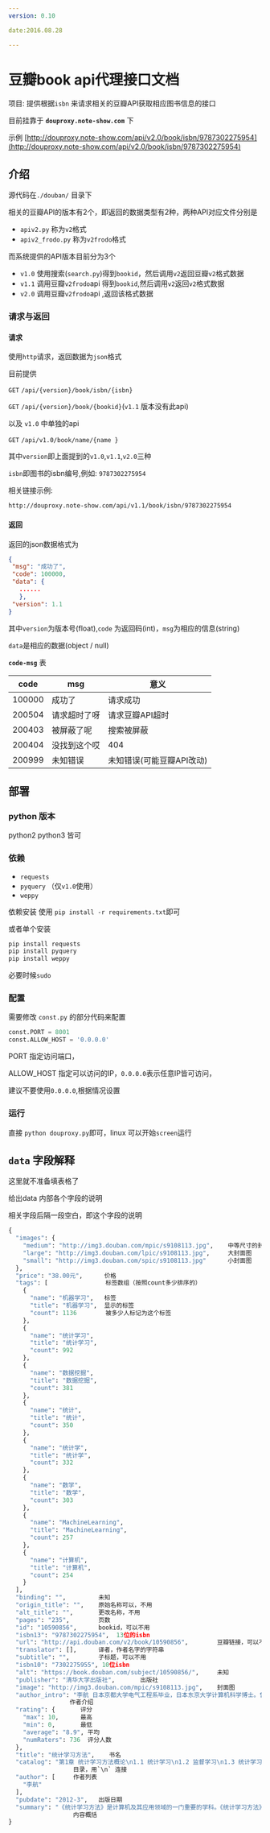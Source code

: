 ```yaml
---
version: 0.10

date:2016.08.28

---
```


# 豆瓣book api代理接口文档


项目: 提供根据`isbn` 来请求相关的豆瓣API获取相应图书信息的接口

目前挂靠于 **`douproxy.note-show.com`** 下

示例 [http://douproxy.note-show.com/api/v2.0/book/isbn/9787302275954](http://douproxy.note-show.com/api/v2.0/book/isbn/9787302275954)

## 介绍

 源代码在`./douban/` 目录下

 相关的豆瓣API的版本有2个，即返回的数据类型有2种，两种API对应文件分别是
 
- `apiv2.py` 称为`v2`格式
- `apiv2_frodo.py` 称为`v2frodo`格式

而系统提供的API版本目前分为3个
 
 - `v1.0` 使用搜索(`search.py`)得到`bookid`，然后调用`v2`返回豆瓣`v2`格式数据
 - `v1.1` 调用豆瓣`v2frodo`api 得到`bookid`,然后调用`v2`返回`v2`格式数据
 - `v2.0` 调用豆瓣`v2frodo`api ,返回该格式数据

### 请求与返回
  
#### 请求

  使用`http`请求，返回数据为`json`格式

  目前提供
  
  `GET` `/api/{version}/book/isbn/{isbn}`
  
  `GET` `/api/{version}/book/{bookid}`(`v1.1` 版本没有此api)
  
  以及 `v1.0` 中单独的api

  `GET` `/api/v1.0/book/name/{name }`

  其中`version`即上面提到的`v1.0`,`v1.1`,`v2.0`三种
  
  `isbn`即图书的isbn编号,例如: `9787302275954`
  
  相关链接示例:
  
  `http://douproxy.note-show.com/api/v1.1/book/isbn/9787302275954`
 
#### 返回  
 返回的json数据格式为
 
 ```json
 {
  "msg": "成功了",
  "code": 100000,
  "data": {
  	......
  	},
  "version": 1.1
}
 ```
 其中`version`为版本号(float),`code` 为返回码(int)，`msg`为相应的信息(string)
 
`data`是相应的数据(object / null)

**`code-msg`** 表

 code  |     msg    | 意义
-------|------------|------
100000 | 成功了      | 请求成功
200504 | 请求超时了呀 | 请求豆瓣API超时
200403 | 被屏蔽了呢	  | 搜索被屏蔽
200404 | 没找到这个哎 | 404
200999 | 未知错误 	  | 未知错误(可能豆瓣API改动)


## 部署

### python 版本

python2 python3 皆可

### 依赖

- `requests`
- `pyquery` （仅`v1.0`使用）
- `weppy`

依赖安装 使用 `pip install -r requirements.txt`即可

或者单个安装

```sh
pip install requests
pip install pyquery
pip install weppy
```
必要时候`sudo`

### 配置

需要修改 `const.py` 的部分代码来配置

```python
const.PORT = 8001
const.ALLOW_HOST = '0.0.0.0'
```
PORT 指定访问端口，

ALLOW_HOST 指定可以访问的IP，`0.0.0.0`表示任意IP皆可访问，

建议不要使用`0.0.0.0`,根据情况设置

### 运行

直接 `python douproxy.py`即可，linux 可以开始`screen`运行

## `data` 字段解释

这里就不准备填表格了

给出data 内部各个字段的说明

相关字段后隔一段空白，即这个字段的说明

```python
{
  "images": {
    "medium": "http://img3.douban.com/mpic/s9108113.jpg",    中等尺寸的封面图
    "large": "http://img3.douban.com/lpic/s9108113.jpg",     大封面图
    "small": "http://img3.douban.com/spic/s9108113.jpg"      小封面图
  },
  "price": "38.00元",      价格
  "tags": [                标签数组（按照count多少排序的）
    {
      "name": "机器学习",   标签
      "title": "机器学习",  显示的标签
      "count": 1136        被多少人标记为这个标签
    },
    {
      "name": "统计学习",
      "title": "统计学习",
      "count": 992
    },
    {
      "name": "数据挖掘",
      "title": "数据挖掘",
      "count": 381
    },
    {
      "name": "统计",
      "title": "统计",
      "count": 350
    },
    {
      "name": "统计学",
      "title": "统计学",
      "count": 332
    },
    {
      "name": "数学",
      "title": "数学",
      "count": 303
    },
    {
      "name": "MachineLearning",
      "title": "MachineLearning",
      "count": 257
    },
    {
      "name": "计算机",
      "title": "计算机",
      "count": 254
    }
  ],
  "binding": "",         未知
  "origin_title": "",    原始名称可以，不用
  "alt_title": "",       更改名称，不用
  "pages": "235",        页数
  "id": "10590856",      bookid，可以不用
  "isbn13": "9787302275954",  13位的isbn
  "url": "http://api.douban.com/v2/book/10590856",        豆瓣链接，可以不用
  "translator": [],      译者，作者名字的字符串
  "subtitle": "",        子标题，可以不用
  "isbn10": "7302275955", 10位isbn
  "alt": "https://book.douban.com/subject/10590856/",     未知
  "publisher": "清华大学出版社",		出版社
  "image": "http://img3.douban.com/mpic/s9108113.jpg",    封面图
  "author_intro": "李航 日本京都大学电气工程系毕业，日本东京大学计算机科学博士。曾任职于日本NEC公司中央研究所，微软亚洲研究院高级研究员及主任研究员，现任华为诺亚方舟实验室首席科学家。北京大学、南开大学、西安交通大学客座教授。研究方向包括信息检索、自然语言处理、统计机器学习及数据挖掘。",
                 作者介绍
  "rating": {       评分
    "max": 10,      最高
    "min": 0,       最低
    "average": "8.9", 平均
    "numRaters": 736  评分人数
  },
  "title": "统计学习方法",    书名
  "catalog": "第1章 统计学习方法概论\n1.1 统计学习\n1.2 监督学习\n1.3 统计学习三要素\n1.4 模型评估与模型选择\n1.5 i~则化与交叉验证\n1.6 泛化能力\n1.7 生成模型与判别模型\n1.8 分类问题\n1.9 标注问题\n1.10 回归问题\n本章概要\n继续阅读\n习题\n参考文献\n第2章 感知机\n2.1 感知机模型\n2.2 感知机学习策略\n2.3 感知机学习算法\n本章概要\n继续阅读\n习题\n参考文献\n第3章 众近邻法\n3.1 k近邻算法\n3.2 k近邻模型\n3.3 k近邻法的实现：kd树\n本章概要\n继续阅读\n习题\n参考文献\n第4章 朴素贝叶斯法\n4.1 朴素贝叶斯法的学习与分类\n4.2 朴素贝叶斯法的参数估计\n本章概要\n继续阅读\n习题\n参考文献\n第5章 决策树\n第6章 逻辑斯谛回归与最大熵模型\n第7章 支持向量机\n第8章 提升方法\n第9章 em算法及其推广\n第10章 隐马尔可夫模型\n第11章 条件随机场\n第12章 统计学习方法总结\n附录a 梯度下降法\n附录b 牛顿法和拟牛顿法\n附录c 拉格朗日对偶性\n索引",                    
                  目录，用`\n` 连接
  "author": [     作者列表    
    "李航"
  ],
  "pubdate": "2012-3",   出版日期
  "summary": "《统计学习方法》是计算机及其应用领域的一门重要的学科。《统计学习方法》全面系统地介绍了统计学习的主要方法，特别是监督学习方法，包括感知机、k近邻法、朴素贝叶斯法、决策树、逻辑斯谛回归与最大熵模型、支持向量机、提升方法、EM算法、隐马尔可夫模型和条件随机场等。除第1章概论和最后一章总结外，每章介绍一种方法。叙述从具体问题或实例入手，由浅入深，阐明思路，给出必要的数学推导，便于读者掌握统计学习方法的实质，学会运用。为满足读者进一步学习的需要，书中还介绍了一些相关研究，给出了少量习题，列出了主要参考文献。"
                  内容概括
}
```


